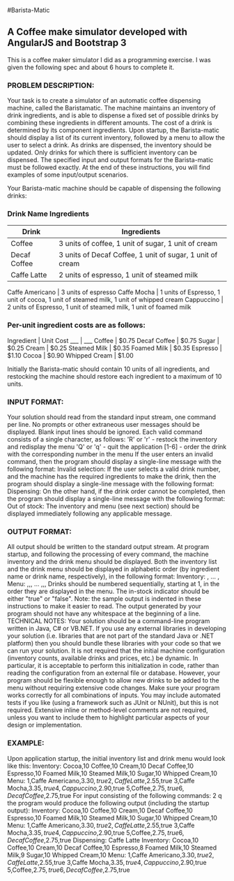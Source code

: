 #Barista-Matic

## A Coffee make simulator developed with AngularJS and Bootstrap 3

This is a coffee maker simulator I did as a programming exercise. I was given the following spec and about 6 hours to complete it.

### PROBLEM DESCRIPTION:

Your task is to create a simulator of an automatic coffee dispensing machine, called the Baristamatic.
The machine maintains an inventory of drink ingredients, and is able to dispense a fixed set of
possible drinks by combining these ingredients in different amounts. The cost of a drink is determined
by its component ingredients.
Upon startup, the Barista-matic should display a list of its current inventory, followed by a menu to
allow the user to select a drink. As drinks are dispensed, the inventory should be updated. Only
drinks for which there is sufficient inventory can be dispensed.
The specified input and output formats for the Barista-matic must be followed exactly. At the end of
these instructions, you will find examples of some input/output scenarios.

Your Barista-matic machine should be capable of dispensing the following drinks:

### Drink Name Ingredients

Drink | Ingredients
--- | --- 
Coffee | 3 units of coffee, 1 unit of sugar, 1 unit of cream
Decaf Coffee | 3 units of Decaf Coffee, 1 unit of sugar, 1 unit of cream
Caffe Latte | 2 units of espresso, 1 unit of steamed milk
Caffe
Americano | 3 units of espresso
Caffe Mocha | 1 units of Espresso, 1 unit of cocoa, 1 unit of steamed milk, 1 unit of whipped cream
Cappuccino | 2 units of Espresso, 1 unit of steamed milk, 1 unit of foamed milk

### Per-unit ingredient costs are as follows:

Ingredient | Unit Cost
___ | ___
Coffee | $0.75
Decaf Coffee | $0.75
Sugar | $0.25
Cream | $0.25
Steamed Milk | $0.35
Foamed Milk | $0.35
Espresso | $1.10
Cocoa | $0.90
Whipped Cream | $1.00

Initially the Barista-matic should contain 10 units of all ingredients, and restocking the machine
should restore each ingredient to a maximum of 10 units.

### INPUT FORMAT:
Your solution should read from the standard input stream, one command per line. No prompts or
other extraneous user messages should be displayed. Blank input lines should be ignored.
Each valid command consists of a single character, as follows:
'R' or 'r' - restock the inventory and redisplay the menu
'Q' or 'q' - quit the application
[1-6] - order the drink with the corresponding number in the menu
If the user enters an invalid command, then the program should display a single-line message with the
following format:
Invalid selection: <characters that were entered>
If the user selects a valid drink number, and the machine has the required ingredients to make the
drink, then the program should display a single-line message with the following format:
Dispensing: <drink name>
On the other hand, if the drink order cannot be completed, then the program should display a
single-line message with the following format:
Out of stock: <drink name>
The inventory and menu (see next section) should be displayed immediately following any applicable
message.

### OUTPUT FORMAT:
All output should be written to the standard output stream. At program startup, and following the
processing of every command, the machine inventory and the drink menu should be displayed. Both
the inventory list and the drink menu should be displayed in alphabetic order (by ingredient name or
drink name, respectively), in the following format:
Inventory:
<ingredient name>,<quantity in inventory>
...
<ingredient name>,<quantity in inventory>
Menu:
<drink number>,<drink name>,<cost>,<in-stock>
...
<drink number>,<drink name>,<cost>,<in-stock>
Drinks should be numbered sequentially, starting at 1, in the order they are displayed in the menu. The
in-stock indicator should be either "true" or "false".
Note: the sample output is indented in these instructions to make it easier to read. The output
generated by your program should not have any whitespace at the beginning of a line.
TECHNICAL NOTES:
Your solution should be a command-line program written in Java, C# or VB.NET. If you use any
external libraries in developing your solution (i.e. libraries that are not part of the standard Java or
.NET platform) then you should bundle these libraries with your code so that we can run your
solution.
It is not required that the initial machine configuration (inventory counts, available drinks and prices,
etc.) be dynamic. In particular, it is acceptable to perform this initialization in code, rather than
reading the configuration from an external file or database. However, your program should be flexible
enough to allow new drinks to be added to the menu without requiring extensive code changes.
Make sure your program works correctly for all combinations of inputs. You may include automated
tests if you like (using a framework such as JUnit or NUnit), but this is not required.
Extensive inline or method-level comments are not required, unless you want to include them to
highlight particular aspects of your design or implementation.

### EXAMPLE:
Upon application startup, the initial inventory list and drink menu would look like this:
Inventory:
Cocoa,10
Coffee,10
Cream,10
Decaf Coffee,10
Espresso,10
Foamed Milk,10
Steamed Milk,10
Sugar,10
Whipped Cream,10
Menu:
1,Caffe Americano,$3.30,true
2,Caffe Latte,$2.55,true
3,Caffe Mocha,$3.35,true
4,Cappuccino,$2.90,true
5,Coffee,$2.75,true
6,Decaf Coffee,$2.75,true
For input consisting of the following commands:
2
q
the program would produce the following output (including the startup output):
Inventory:
Cocoa,10
Coffee,10
Cream,10
Decaf Coffee,10
Espresso,10
Foamed Milk,10
Steamed Milk,10
Sugar,10
Whipped Cream,10
Menu:
1,Caffe Americano,$3.30,true
2,Caffe Latte,$2.55,true
3,Caffe Mocha,$3.35,true
4,Cappuccino,$2.90,true
5,Coffee,$2.75,true
6,Decaf Coffee,$2.75,true
Dispensing: Caffe Latte
Inventory:
Cocoa,10
Coffee,10
Cream,10
Decaf Coffee,10
Espresso,8
Foamed Milk,10
Steamed Milk,9
Sugar,10
Whipped Cream,10
Menu:
1,Caffe Americano,$3.30,true
2,Caffe Latte,$2.55,true
3,Caffe Mocha,$3.35,true
4,Cappuccino,$2.90,true
5,Coffee,$2.75,true
6,Decaf Coffee,$2.75,true
